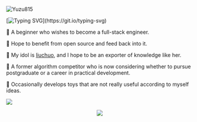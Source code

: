 <p align="left"> <img src="https://komarev.com/ghpvc/?username=Yuzu815" alt="Yuzu815" /> </p>

[![Typing SVG](https://readme-typing-svg.herokuapp.com?font=Roboto+Slab&size=30&color=FF7C04&vCenter=true&lines=Hi!+Here+is+Pupil.2048!)](https://git.io/typing-svg)

👋 A beginner who wishes to become a full-stack engineer.

🎇 Hope to benefit from open source and feed back into it.

🌱 My idol is [liuchuo](https://liuchuo.net), and I hope to be an exporter of knowledge like her.

💬 A former algorithm competitor who is now considering whether to pursue postgraduate or a career in practical development.

🔭 Occasionally develops toys that are not really useful according to myself ideas.


![](https://github-readme-stats.vercel.app/api?username=Yuzu815)

<div align="center">
    <img src="https://activity-graph.herokuapp.com/graph?username=Yuzu815&theme=minimal" />
</div>
